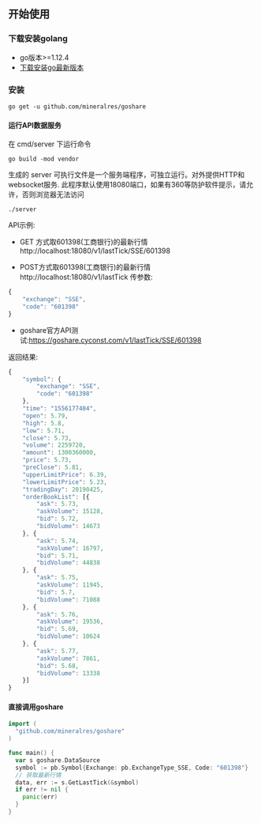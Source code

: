 ## 开始使用

### 下载安装golang
* go版本>=1.12.4
* [下载安装go最新版本](https://golang.google.cn/dl/)

### 安装
 ```
 go get -u github.com/mineralres/goshare
```



#### 运行API数据服务

在 cmd/server 下运行命令
```
go build -mod vendor
```
生成的 server 可执行文件是一个服务端程序，可独立运行。对外提供HTTP和websocket服务.
此程序默认使用18080端口，如果有360等防护软件提示，请允许，否则浏览器无法访问
```
./server
```
API示例:

* GET 方式取601398(工商银行)的最新行情 http://localhost:18080/v1/lastTick/SSE/601398

* POST方式取601398(工商银行)的最新行情 http://localhost:18080/v1/lastTick 传参数:
```js
{
    "exchange": "SSE",
    "code": "601398"
}
```

* goshare官方API测试:https://goshare.cyconst.com/v1/lastTick/SSE/601398

返回结果:

```js
{
	"symbol": {
		"exchange": "SSE",
		"code": "601398"
	},
	"time": "1556177404",
	"open": 5.79,
	"high": 5.8,
	"low": 5.71,
	"close": 5.73,
	"volume": 2259720,
	"amount": 1300360000,
	"price": 5.73,
	"preClose": 5.81,
	"upperLimitPrice": 6.39,
	"lowerLimitPrice": 5.23,
	"tradingDay": 20190425,
	"orderBookList": [{
		"ask": 5.73,
		"askVolume": 15128,
		"bid": 5.72,
		"bidVolume": 14673
	}, {
		"ask": 5.74,
		"askVolume": 16797,
		"bid": 5.71,
		"bidVolume": 44838
	}, {
		"ask": 5.75,
		"askVolume": 11945,
		"bid": 5.7,
		"bidVolume": 71088
	}, {
		"ask": 5.76,
		"askVolume": 19536,
		"bid": 5.69,
		"bidVolume": 10624
	}, {
		"ask": 5.77,
		"askVolume": 7861,
		"bid": 5.68,
		"bidVolume": 13338
	}]
}
```

#### 直接调用goshare

```go
import (
  "github.com/mineralres/goshare"
)

func main() {
  var s goshare.DataSource
  symbol := pb.Symbol{Exchange: pb.ExchangeType_SSE, Code: "601398"}
  // 获取最新行情
  data, err := s.GetLastTick(&symbol)
  if err != nil {
    panic(err)
  }
}
```
